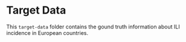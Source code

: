 # Target Data

This `target-data` folder contains the gound truth information about ILI incidence in European countries.
